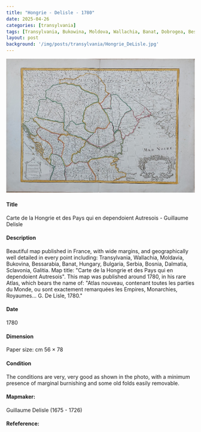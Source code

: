 ```yaml
---
title: "Hongrie - Delisle - 1780"
date: 2025-04-26
categories: [transylvania]
tags: [Transylvania, Bukowina, Moldova, Wallachia, Banat, Dobrogea, Bessarabia]
layout: post
background: '/img/posts/transylvania/Hongrie_DeLisle.jpg'
---
```

![Map](/img/posts/transylvania/Hongrie_DeLisle.jpg "Map")
#### Title ####
Carte de la Hongrie et des Pays qui en dependoient Autresois - Guillaume Delisle

#### Description ####
Beautiful map published in France, with wide margins, and geographically well detailed in every point including: Transylvania, Wallachia, Moldavia, Bukovina, Bessarabia, Banat, Hungary, Bulgaria, Serbia, Bosnia, Dalmatia, Sclavonia, Galitia. 
Map title: "Carte de la Hongrie et des Pays qui en dependoient Autresois". 
This map was published around 1780, in his rare Atlas, which bears the name of: "Atlas nouveau, contenant toutes les parties du Monde, ou sont exactement remarquées les Empires, Monarchies, Royaumes... G. De Lisle, 1780."

#### Date ####
1780

#### Dimension ####
Paper size: cm 56 × 78

#### Condition ####
The conditions are very, very good as shown in the photo, with a minimum presence of marginal burnishing and some old folds easily removable.

#### Mapmaker: ####
Guillaume Delisle (1675 - 1726)

#### Refeference: ####
